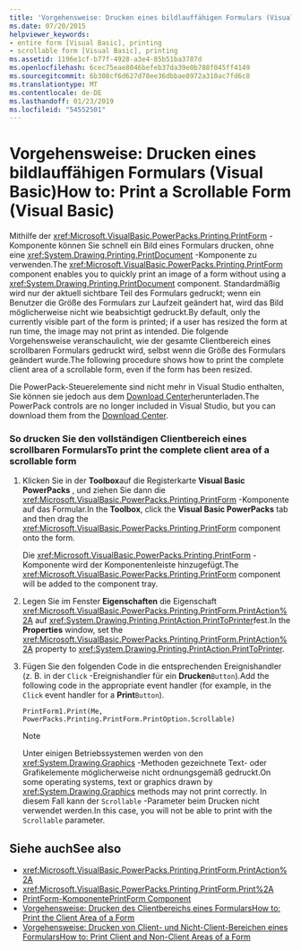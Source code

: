 ```yaml
---
title: 'Vorgehensweise: Drucken eines bildlauffähigen Formulars (Visual Basic)'
ms.date: 07/20/2015
helpviewer_keywords:
- entire form [Visual Basic], printing
- scrollable form [Visual Basic], printing
ms.assetid: 1196e1cf-b77f-4928-a3e4-85b51ba3787d
ms.openlocfilehash: 6cec75eae8046befeb37da39e0b788f045ff4149
ms.sourcegitcommit: 6b308cf6d627d78ee36dbbae8972a310ac7fd6c8
ms.translationtype: MT
ms.contentlocale: de-DE
ms.lasthandoff: 01/23/2019
ms.locfileid: "54552501"
---
```

# <a name="how-to-print-a-scrollable-form-visual-basic"></a><span data-ttu-id="e91a6-102">Vorgehensweise: Drucken eines bildlauffähigen Formulars (Visual Basic)</span><span class="sxs-lookup"><span data-stu-id="e91a6-102">How to: Print a Scrollable Form (Visual Basic)</span></span>
<span data-ttu-id="e91a6-103">Mithilfe der <xref:Microsoft.VisualBasic.PowerPacks.Printing.PrintForm> -Komponente können Sie schnell ein Bild eines Formulars drucken, ohne eine <xref:System.Drawing.Printing.PrintDocument> -Komponente zu verwenden.</span><span class="sxs-lookup"><span data-stu-id="e91a6-103">The <xref:Microsoft.VisualBasic.PowerPacks.Printing.PrintForm> component enables you to quickly print an image of a form without using a <xref:System.Drawing.Printing.PrintDocument> component.</span></span> <span data-ttu-id="e91a6-104">Standardmäßig wird nur der aktuell sichtbare Teil des Formulars gedruckt; wenn ein Benutzer die Größe des Formulars zur Laufzeit geändert hat, wird das Bild möglicherweise nicht wie beabsichtigt gedruckt.</span><span class="sxs-lookup"><span data-stu-id="e91a6-104">By default, only the currently visible part of the form is printed; if a user has resized the form at run time, the image may not print as intended.</span></span> <span data-ttu-id="e91a6-105">Die folgende Vorgehensweise veranschaulicht, wie der gesamte Clientbereich eines scrollbaren Formulars gedruckt wird, selbst wenn die Größe des Formulars geändert wurde.</span><span class="sxs-lookup"><span data-stu-id="e91a6-105">The following procedure shows how to print the complete client area of a scrollable form, even if the form has been resized.</span></span>  
  
 <span data-ttu-id="e91a6-106">Die PowerPack-Steuerelemente sind nicht mehr in Visual Studio enthalten, Sie können sie jedoch aus dem [Download Center](https://www.microsoft.com/en-us/download/details.aspx?id=25169)herunterladen.</span><span class="sxs-lookup"><span data-stu-id="e91a6-106">The PowerPack controls are no longer included in Visual Studio, but you can download them from the [Download Center](https://www.microsoft.com/en-us/download/details.aspx?id=25169).</span></span>  
  
### <a name="to-print-the-complete-client-area-of-a-scrollable-form"></a><span data-ttu-id="e91a6-107">So drucken Sie den vollständigen Clientbereich eines scrollbaren Formulars</span><span class="sxs-lookup"><span data-stu-id="e91a6-107">To print the complete client area of a scrollable form</span></span>  
  
1.  <span data-ttu-id="e91a6-108">Klicken Sie in der **Toolbox**auf die Registerkarte **Visual Basic PowerPacks** , und ziehen Sie dann die <xref:Microsoft.VisualBasic.PowerPacks.Printing.PrintForm> -Komponente auf das Formular.</span><span class="sxs-lookup"><span data-stu-id="e91a6-108">In the **Toolbox**, click the **Visual Basic PowerPacks** tab and then drag the <xref:Microsoft.VisualBasic.PowerPacks.Printing.PrintForm> component onto the form.</span></span>  
  
     <span data-ttu-id="e91a6-109">Die <xref:Microsoft.VisualBasic.PowerPacks.Printing.PrintForm> -Komponente wird der Komponentenleiste hinzugefügt.</span><span class="sxs-lookup"><span data-stu-id="e91a6-109">The <xref:Microsoft.VisualBasic.PowerPacks.Printing.PrintForm> component will be added to the component tray.</span></span>  
  
2.  <span data-ttu-id="e91a6-110">Legen Sie im Fenster **Eigenschaften** die Eigenschaft <xref:Microsoft.VisualBasic.PowerPacks.Printing.PrintForm.PrintAction%2A> auf <xref:System.Drawing.Printing.PrintAction.PrintToPrinter>fest.</span><span class="sxs-lookup"><span data-stu-id="e91a6-110">In the **Properties** window, set the <xref:Microsoft.VisualBasic.PowerPacks.Printing.PrintForm.PrintAction%2A> property to <xref:System.Drawing.Printing.PrintAction.PrintToPrinter>.</span></span>  
  
3.  <span data-ttu-id="e91a6-111">Fügen Sie den folgenden Code in die entsprechenden Ereignishandler (z. B. in der `Click` -Ereignishandler für ein **Drucken**`Button`).</span><span class="sxs-lookup"><span data-stu-id="e91a6-111">Add the following code in the appropriate event handler (for example, in the `Click` event handler for a **Print**`Button`).</span></span>  
  
    ```  
    PrintForm1.Print(Me, PowerPacks.Printing.PrintForm.PrintOption.Scrollable)  
    ```  
  
    > [!NOTE]
    >  <span data-ttu-id="e91a6-112">Unter einigen Betriebssystemen werden von den <xref:System.Drawing.Graphics> -Methoden gezeichnete Text- oder Grafikelemente möglicherweise nicht ordnungsgemäß gedruckt.</span><span class="sxs-lookup"><span data-stu-id="e91a6-112">On some operating systems, text or graphics drawn by <xref:System.Drawing.Graphics> methods may not print correctly.</span></span> <span data-ttu-id="e91a6-113">In diesem Fall kann der `Scrollable` -Parameter beim Drucken nicht verwendet werden.</span><span class="sxs-lookup"><span data-stu-id="e91a6-113">In this case, you will not be able to print with the `Scrollable` parameter.</span></span>  
  
## <a name="see-also"></a><span data-ttu-id="e91a6-114">Siehe auch</span><span class="sxs-lookup"><span data-stu-id="e91a6-114">See also</span></span>
- <xref:Microsoft.VisualBasic.PowerPacks.Printing.PrintForm.PrintAction%2A>
- <xref:Microsoft.VisualBasic.PowerPacks.Printing.PrintForm.Print%2A>
- [<span data-ttu-id="e91a6-115">PrintForm-Komponente</span><span class="sxs-lookup"><span data-stu-id="e91a6-115">PrintForm Component</span></span>](../../../visual-basic/developing-apps/printing/printform-component.md)
- [<span data-ttu-id="e91a6-116">Vorgehensweise: Drucken des Clientbereichs eines Formulars</span><span class="sxs-lookup"><span data-stu-id="e91a6-116">How to: Print the Client Area of a Form</span></span>](../../../visual-basic/developing-apps/printing/how-to-print-the-client-area-of-a-form.md)
- [<span data-ttu-id="e91a6-117">Vorgehensweise: Drucken von Client- und Nicht-Client-Bereichen eines Formulars</span><span class="sxs-lookup"><span data-stu-id="e91a6-117">How to: Print Client and Non-Client Areas of a Form</span></span>](../../../visual-basic/developing-apps/printing/how-to-print-client-and-non-client-areas-of-a-form.md)
